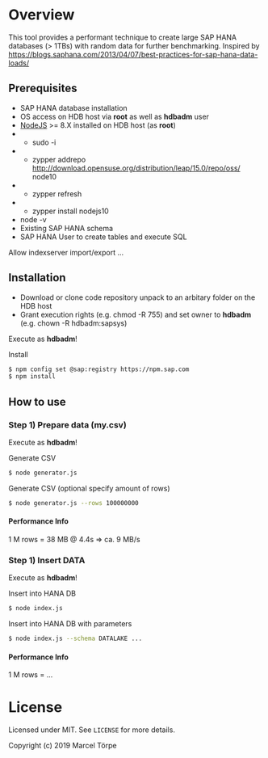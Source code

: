 # Overview

This tool provides a performant technique to create large SAP HANA databases (> 1TBs) with random data for further benchmarking.
Inspired by https://blogs.saphana.com/2013/04/07/best-practices-for-sap-hana-data-loads/

## Prerequisites

* SAP HANA database installation
* OS access on HDB host via **root** as well as **hdbadm** user
* [NodeJS](https://nodejs.org) >= 8.X installed on HDB host (as **root**)
* * sudo -i
* * zypper addrepo http://download.opensuse.org/distribution/leap/15.0/repo/oss/ node10
* * zypper refresh
* * zypper install nodejs10
* node -v
* Existing SAP HANA schema
* SAP HANA User to create tables and execute SQL

Allow indexserver import/export ...

## Installation

* Download or clone code repository unpack to an arbitary folder on the HDB host
* Grant execution rights (e.g. chmod -R <folder> 755) and set owner to **hdbadm** (e.g. chown -R <folder> hdbadm:sapsys)

Execute as **hdbadm**!

Install
```bash
$ npm config set @sap:registry https://npm.sap.com
$ npm install
```

## How to use

### Step 1) Prepare data (my.csv)

Execute as **hdbadm**!

Generate CSV
```bash
$ node generator.js
```

Generate CSV (optional specify amount of rows)
```bash
$ node generator.js --rows 100000000
```

#### Performance Info

1 M rows = 38 MB @ 4.4s => ca. 9 MB/s

### Step 1) Insert DATA

Execute as **hdbadm**!

Insert into HANA DB
```bash
$ node index.js
```

Insert into HANA DB with parameters
```bash
$ node index.js --schema DATALAKE ...
```

#### Performance Info

1 M rows = ...

# License

Licensed under MIT. See `LICENSE` for more details.

Copyright (c) 2019 Marcel Törpe